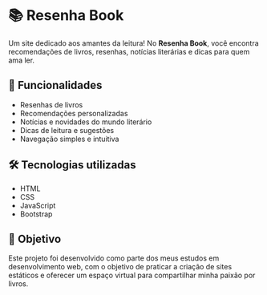# 📚 Resenha Book

Um site dedicado aos amantes da leitura! No **Resenha Book**, você encontra recomendações de livros, resenhas, notícias literárias e dicas para quem ama ler.

## 🚀 Funcionalidades

- Resenhas de livros
- Recomendações personalizadas
- Notícias e novidades do mundo literário
- Dicas de leitura e sugestões
- Navegação simples e intuitiva

## 🛠️ Tecnologias utilizadas

- HTML
- CSS
- JavaScript
- Bootstrap

## 🎯 Objetivo

Este projeto foi desenvolvido como parte dos meus estudos em desenvolvimento web, com o objetivo de praticar a criação de sites estáticos e oferecer um espaço virtual para compartilhar minha paixão por livros.
